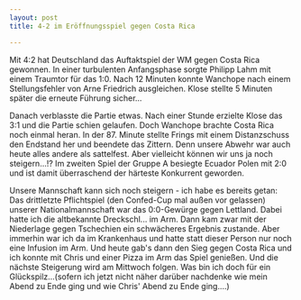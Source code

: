```yaml
---
layout: post
title: 4-2 im Eröffnungsspiel gegen Costa Rica

---
```


Mit 4:2 hat Deutschland das Auftaktspiel der WM gegen Costa Rica gewonnen. In einer turbulenten Anfangsphase sorgte Philipp Lahm mit einem Traumtor für das 1:0. Nach 12 Minuten konnte Wanchope nach einem Stellungsfehler von Arne Friedrich ausgleichen. Klose stellte 5 Minuten später die erneute Führung sicher...

Danach verblasste die Partie etwas. Nach einer Stunde erzielte Klose das 3:1 und die Partie schien gelaufen. Doch Wanchope brachte Costa Rica noch einmal heran. In der 87. Minute stellte Frings mit einem Distanzschuss den Endstand her und beendete das Zittern. Denn unsere Abwehr war auch heute alles andere als sattelfest. Aber vielleicht können wir uns ja noch steigern...!? Im zweiten Spiel der Gruppe A besiegte Ecuador Polen mit 2:0 und ist damit überraschend der härteste Konkurrent geworden.

Unsere Mannschaft kann sich noch steigern - ich habe es bereits getan: Das drittletzte Pflichtspiel (den Confed-Cup mal außen vor gelassen) unserer Nationalmannschaft war das 0:0-Gewürge gegen Lettland. Dabei hatte ich die altbekannte Dreckschl... im Arm. Dann kam zwar mit der Niederlage gegen Tschechien ein schwächeres Ergebnis zustande. Aber immerhin war ich da im Krankenhaus und hatte statt dieser Person nur noch eine Infusion im Arm. Und heute gab's dann den Sieg gegen Costa Rica und ich konnte mit Chris und einer Pizza im Arm das Spiel genießen. Und die nächste Steigerung wird am Mittwoch folgen. Was bin ich doch für ein Glückspilz...(sofern ich jetzt nicht näher darüber nachdenke wie mein Abend zu Ende ging und wie Chris' Abend zu Ende ging....)
